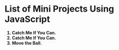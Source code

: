 ﻿# List of Mini Projects Using JavaScript
 <ol>
  <b>
    <li>Catch Me If You Can.</li>
    <li>Catch Me If You Can.</li>
    <li>Move the Ball.</li>
  </b>
</ol>
